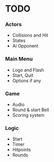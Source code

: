 # TODO

### Actors
- Collisions and Hit
- States
- AI Opponent

### Main Menu 
- Logo and Flash
- Start, Quit
- Options if any

### Game
- Audio
- Round & start Bell
- Scoring system

### Logic 
- Start
- Timer
- Hitpoints
- Rounds

